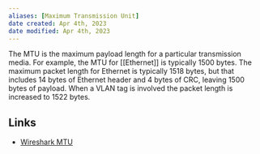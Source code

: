 ```yaml
---
aliases: [Maximum Transmission Unit]
date created: Apr 4th, 2023
date modified: Apr 4th, 2023
---
```

The MTU is the maximum payload length for a particular transmission media. For example, the MTU for [[Ethernet]] is typically 1500 bytes. The maximum packet length for Ethernet is typically 1518 bytes, but that includes 14 bytes of Ethernet header and 4 bytes of CRC, leaving 1500 bytes of payload.
When a VLAN tag is involved the packet length is increased to 1522 bytes.

## Links
- [Wireshark MTU](https://wiki.wireshark.org/MTU.md)